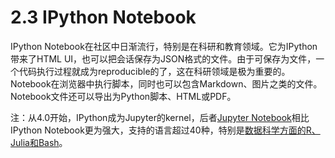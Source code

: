 # 2.3 IPython Notebook

IPython Notebook在社区中日渐流行，特别是在科研和教育领域。它为IPython带来了HTML UI，也可以把会话保存为JSON格式的文件。由于可保存为文件，一个代码执行过程就成为reproducible的了，这在科研领域是极为重要的。Notebook在浏览器中执行脚本，同时也可以包含Markdown、图片之类的文件。Notebook文件还可以导出为Python脚本、HTML或PDF。

注：从4.0开始，IPython成为Jupyter的kernel，后者[Jupyter Notebook](https://jupyter.org/)相比IPython Notebook更为强大，支持的语言超过40种，特别是[数据科学方面的R、Julia和Bash](http://jupyter.readthedocs.org/en/latest/data_science.html)。